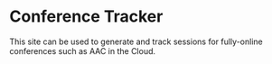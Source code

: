 # Conference Tracker

This site can be used to generate and track sessions for fully-online
conferences such as AAC in the Cloud.